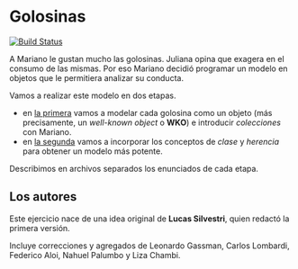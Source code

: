 # Golosinas
 
[![Build Status](https://travis-ci.org/wollok/golosinas.svg?branch=master)](https://travis-ci.org/wollok/golosinas)


A Mariano le gustan mucho las golosinas. Juliana opina que exagera en el consumo de
las mismas. Por eso Mariano decidió programar un modelo en objetos que le permitiera
analizar su conducta.

Vamos a realizar este modelo en dos etapas.
- en [la primera](1_objetos.md) vamos a modelar cada golosina como un objeto (más precisamente, un _well-known object_ o **WKO**) e introducir _colecciones_ con Mariano.
- en [la segunda](2_clases_herencia.md) vamos a incorporar los conceptos de _clase_ y _herencia_ para obtener un modelo más potente.

Describimos en archivos separados los enunciados de cada etapa.


## Los autores

Este ejercicio nace de una idea original de **Lucas Silvestri**, quien redactó la primera versión.

Incluye correcciones y agregados de Leonardo Gassman, Carlos Lombardi, Federico Aloi, Nahuel Palumbo y Liza Chambi.
